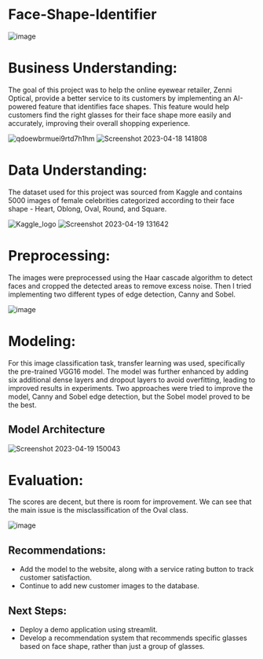 # Face-Shape-Identifier
![image](https://user-images.githubusercontent.com/122308669/233490995-75416e12-fe68-4b32-8ff9-81c49d32071f.png)

# Business Understanding:
The goal of this project was to help the online eyewear retailer, Zenni Optical, provide a better service to its customers by implementing an AI-powered feature that identifies face shapes. This feature would help customers find the right glasses for their face shape more easily and accurately, improving their overall shopping experience.

![qdoewbrmuei9rtd7h1hm](https://user-images.githubusercontent.com/122308669/233490078-8a485ad3-8784-4148-ba9e-707b6d483bc2.png)
![Screenshot 2023-04-18 141808](https://user-images.githubusercontent.com/122308669/233487495-01920753-3704-4496-a16d-e5a29a36a387.png)

# Data Understanding:
The dataset used for this project was sourced from Kaggle and contains 5000 images of female celebrities categorized according to their face shape - Heart, Oblong, Oval, Round, and Square.

![Kaggle_logo](https://user-images.githubusercontent.com/122308669/233490742-05c48b5c-bf3e-4830-b01f-d452e1e57f3d.png)
![Screenshot 2023-04-19 131642](https://user-images.githubusercontent.com/122308669/233488012-17ff7593-6258-4ff4-9c87-af5dfbe1e69f.png)

# Preprocessing:
The images were preprocessed using the Haar cascade algorithm to detect faces and cropped the detected areas to remove excess noise. Then I tried implementing two different types of edge detection, Canny and Sobel.

![image](https://user-images.githubusercontent.com/122308669/233489471-05cdcbff-54c3-4e9f-a86f-cc99009ce946.png)

# Modeling:
For this image classification task, transfer learning was used, specifically the pre-trained VGG16 model. The model was further enhanced by adding six additional dense layers and dropout layers to avoid overfitting, leading to improved results in experiments. Two approaches were tried to improve the model, Canny and Sobel edge detection, but the Sobel model proved to be the best.

## Model Architecture
![Screenshot 2023-04-19 150043](https://user-images.githubusercontent.com/122308669/233489041-315fb595-31ae-487a-83b5-4ed4950a5766.png)

# Evaluation:
The scores are decent, but there is room for improvement. We can see that the main issue is the misclassification of the Oval class.

![image](https://user-images.githubusercontent.com/122308669/233489997-c3f44d88-59c7-4b90-a594-3d871c0af17f.png)

## Recommendations:

- Add the model to the website, along with a service rating button to track customer satisfaction.
- Continue to add new customer images to the database.

## Next Steps:

- Deploy a demo application using streamlit.
- Develop a recommendation system that recommends specific glasses based on face shape, rather than just a group of glasses.
